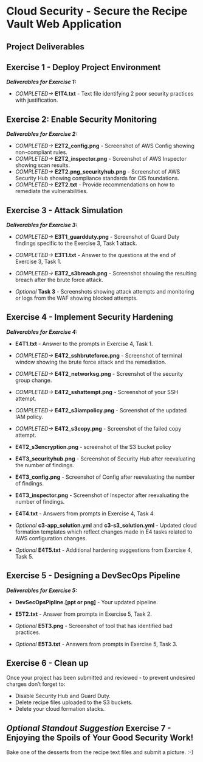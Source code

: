 # Cloud Security - Secure the Recipe Vault Web Application

## Project Deliverables

## Exercise 1 - Deploy Project Environment

**_Deliverables for Exercise 1:_**

- _COMPLETED->_ **E1T4.txt** - Text file identifying 2 poor security practices with justification.

## Exercise 2: Enable Security Monitoring

**_Deliverables for Exercise 2:_**

- _COMPLETED->_ **E2T2_config.png** - Screenshot of AWS Config showing non-compliant rules.
- _COMPLETED->_ **E2T2_inspector.png** - Screenshot of AWS Inspector showing scan results.
- _COMPLETED->_ **E2T2.png_securityhub.png** - Screenshot of AWS Security Hub showing compliance standards for CIS foundations.
- _COMPLETED->_ **E2T2.txt** - Provide recommendations on how to remediate the vulnerabilities.

## Exercise 3 - Attack Simulation

**_Deliverables for Exercise 3:_**

- _COMPLETED->_ **E3T1_guardduty.png** - Screenshot of Guard Duty findings specific to the Exercise 3, Task 1 attack.
- _COMPLETED->_ **E3T1.txt** - Answer to the questions at the end of Exercise 3, Task 1.
- _COMPLETED->_ **E3T2_s3breach.png** - Screenshot showing the resulting breach after the brute force attack.

- _Optional_ **Task 3** - Screenshots showing attack attempts and monitoring or logs from the WAF showing blocked attempts.

## Exercise 4 - Implement Security Hardening

**_Deliverables for Exercise 4:_**

- **E4T1.txt** - Answer to the prompts in Exercise 4, Task 1.
- _COMPLETED->_ **E4T2_sshbruteforce.png** - Screenshot of terminal window showing the brute force attack and the remediation.
- _COMPLETED->_ **E4T2_networksg.png** - Screenshot of the security group change.
- _COMPLETED->_ **E4T2_sshattempt.png** - Screenshot of your SSH attempt.
- _COMPLETED->_ **E4T2_s3iampolicy.png** - Screenshot of the updated IAM policy.
- _COMPLETED->_ **E4T2_s3copy.png** - Screenshot of the failed copy attempt.
- **E4T2_s3encryption.png** - screenshot of the S3 bucket policy
- **E4T3_securityhub.png** - Screenshot of Security Hub after reevaluating the number of findings.
- **E4T3_config.png** - Screenshot of Config after reevaluating the number of findings.
- **E4T3_inspector.png** - Screenshot of Inspector after reevaluating the number of findings.
- **E4T4.txt** - Answers from prompts in Exercise 4, Task 4.

- _Optional_ **c3-app_solution.yml** and **c3-s3_solution.yml** - Updated cloud formation templates which reflect changes made in E4 tasks related to AWS configuration changes.
- _Optional_ **E4T5.txt** - Additional hardening suggestions from Exercise 4, Task 5.

## Exercise 5 - Designing a DevSecOps Pipeline

**_Deliverables for Exercise 5:_**

- **DevSecOpsPipline.[ppt or png]** - Your updated pipeline.
- **E5T2.txt** - Answer from prompts in Exercise 5, Task 2.

- _Optional_ **E5T3.png** - Screenshot of tool that has identified bad practices.
- _Optional_ **E5T3.txt** - Answers from prompts in Exercise 5, Task 3.

## Exercise 6 - Clean up

Once your project has been submitted and reviewed - to prevent undesired charges don’t forget to:

- Disable Security Hub and Guard Duty.
- Delete recipe files uploaded to the S3 buckets.
- Delete your cloud formation stacks.

## _Optional Standout Suggestion_ Exercise 7 - Enjoying the Spoils of Your Good Security Work!

Bake one of the desserts from the recipe text files and submit a picture. :-)

